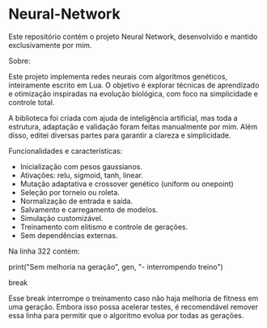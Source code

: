 # Neural-Network

Este repositório contém o projeto Neural Network, desenvolvido e mantido exclusivamente por mim.

Sobre:

Este projeto implementa redes neurais com algoritmos genéticos, inteiramente escrito em Lua. O objetivo é explorar técnicas de aprendizado e otimização inspiradas na evolução biológica, com foco na simplicidade e controle total.

A biblioteca foi criada com ajuda de inteligência artificial, mas toda a estrutura, adaptação e validação foram feitas manualmente por mim. Além disso, editei diversas partes para garantir a clareza e simplicidade.

Funcionalidades e características:

- Inicialização com pesos gaussianos.
- Ativações: relu, sigmoid, tanh, linear.
- Mutação adaptativa e crossover genético (uniform ou onepoint)
- Seleção por torneio ou roleta.
- Normalização de entrada e saída.
- Salvamento e carregamento de modelos.
- Simulação customizável.
- Treinamento com elitismo e controle de gerações.
- Sem dependências externas.

Na linha 322 contém:

print("Sem melhoria na geração", gen, "- interrompendo treino")

break

Esse break interrompe o treinamento caso não haja melhoria de fitness em uma geração. Embora isso possa acelerar testes, é recomendável remover essa linha para permitir que o algoritmo evolua por todas as gerações.
